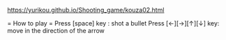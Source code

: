 https://yurikou.github.io/Shooting_game/kouza02.html


   = How to play =
Press [space] key     : shot a bullet
Press [←][→][↑][↓] key: move in the direction of the arrow
